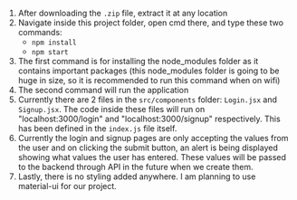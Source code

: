 1. After downloading the `.zip` file, extract it at any location
2. Navigate inside this project folder, open cmd there, and type these two commands:
    - `npm install`
    - `npm start`
3. The first command is for installing the node_modules folder as it contains important packages (this node_modules folder is going to be huge in size, so it is recommended to run this command when on wifi)
4. The second command will run the application
5. Currently there are 2 files in the `src/components` folder: `Login.jsx` and `Signup.jsx`. The code inside these files will run on "localhost:3000/login" and "localhost:3000/signup" respectively. This has been defined in the `index.js` file itself.
6. Currently the login and signup pages are only accepting the values from the user and on clicking the submit button, an alert is being displayed showing what values the user has entered. These values will be passed to the backend through API in the future when we create them.
7. Lastly, there is no styling added anywhere. I am planning to use material-ui for our project.
